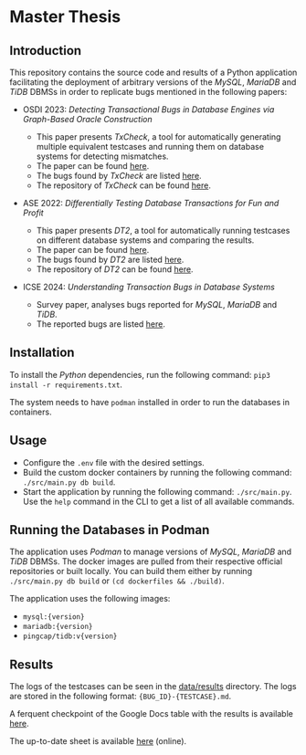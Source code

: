 # Master Thesis

## Introduction

This repository contains the source code and results of a Python application facilitating the deployment of arbitrary versions of the _MySQL_, _MariaDB_ and _TiDB_ DBMSs in order to replicate bugs mentioned in the following papers:

* OSDI 2023: _Detecting Transactional Bugs in Database Engines via Graph-Based Oracle Construction_

  - This paper presents _TxCheck_, a tool for automatically generating multiple equivalent testcases and running them on database systems for detecting mismatches.
  - The paper can be found [here](./data/papers/OSDI2023%20Detecting%20Transactional%20Bugs%20in%20Database%20Engines%20via%20Graph-Based%20Oracle%20Construction.pdf).
  - The bugs found by _TxCheck_ are listed [here](https://github.com/JZuming/TxCheck/tree/main/docs).
  - The repository of _TxCheck_ can be found [here](https://github.com/JZuming/TxCheck/).


* ASE 2022: _Differentially Testing Database Transactions for Fun and Profit_

  - This paper presents _DT2_, a tool for automatically running testcases on different database systems and comparing the results.
  - The paper can be found [here](.data/papers/ASE2022%20Differentially%20Testing%20Database%20Transactions%20for%20Fun%20and%20Profit.pdf).
  - The bugs found by _DT2_ are listed [here](./data/papers/ASE2022_DT2_bug_list.csv).
  - The repository of _DT2_ can be found [here](https://github.com/tcse-iscas/DT2).

* ICSE 2024: _Understanding Transaction Bugs in Database Systems_

  - Survey paper, analyses bugs reported for _MySQL_, _MariaDB_ and _TiDB_.
  - The reported bugs are listed [here](./data/papers/ICSE2024_bug_list.xlsx).


## Installation

To install the _Python_ dependencies, run the following command: `pip3 install -r requirements.txt`.

The system needs to have `podman` installed in order to run the databases in containers.

## Usage

* Configure the `.env` file with the desired settings.
* Build the custom docker containers by running the following command: `./src/main.py db build`.
* Start the application by running the following command: `./src/main.py`. Use the `help` command in the CLI to get a list of all available commands.

## Running the Databases in Podman

The application uses _Podman_ to manage versions of _MySQL_, _MariaDB_ and _TiDB_ DBMSs. The docker images are pulled from their respective official repositories or built locally. You can build them either by running `./src/main.py db build` or `(cd dockerfiles && ./build)`.

The application uses the following images:

* `mysql:{version}`
* `mariadb:{version}`
* `pingcap/tidb:v{version}`


## Results

The logs of the testcases can be seen in the [data/results](./data/results) directory.
The logs are stored in the following format: `{BUG_ID}-{TESTCASE}.md`.

A ferquent checkpoint of the Google Docs table with the results is available [here](./data/analysis/Exploring%20the%20Correlation%20between%20Transactional%20Bugs%20and%20Isolation%20Levels_5_jun.xlsx).

The up-to-date sheet is available [here](https://docs.google.com/spreadsheets/d/1As6S9c8yzeAzXjCYplpv2aqIEXkB6BhpMhJR2qYJ4sk/edit?usp=sharing) (online).
